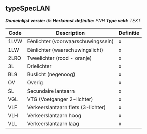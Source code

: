 ﻿## typeSpecLAN

*__Domeinlijst versie:__ d5*
*__Herkomst definitie:__ PNH*
*__Type veld:__ TEXT*

|__Code__ |__Description__ |__Definitie__	|
|	---	|	---	|   ---	| 
| 1LVW | Eénlichter (voorwaarschuwingssein) | x |
| 1LW | Eénlichter (waarschuwingslicht) | x |
| 2LRO | Tweelichter (rood - oranje) | x |
| 3L | Drielichter | x |
| BL9 | Buslicht (negenoog) | x |
| OV | Overig | x |
| SL | Secundaire lantaarn | x |
| VGL | VTG (Voetganger 2-lichter) | x |
| VLF | Verkeerslantaarn fiets (3-lichter) | x |
| VLH | Verkeerslantaarn hoog | x |
| VLL | Verkeerslantaarn laag | x |

